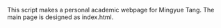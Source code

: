 This script makes a personal academic webpage for Mingyue Tang.
The main page is designed as index.html.
